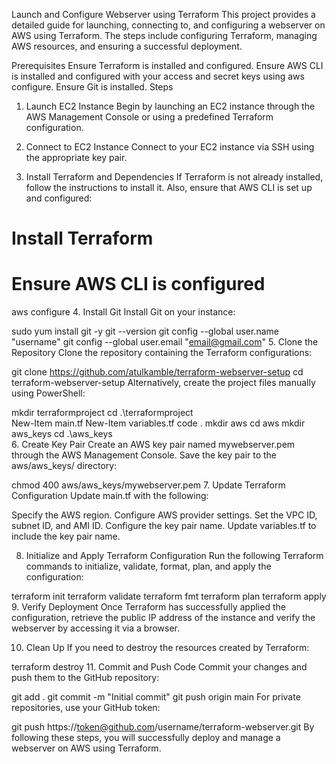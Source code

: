 Launch and Configure Webserver using Terraform
This project provides a detailed guide for launching, connecting to, and configuring a webserver on AWS using Terraform. The steps include configuring Terraform, managing AWS resources, and ensuring a successful deployment.

Prerequisites
Ensure Terraform is installed and configured.
Ensure AWS CLI is installed and configured with your access and secret keys using aws configure.
Ensure Git is installed.
Steps
1. Launch EC2 Instance
Begin by launching an EC2 instance through the AWS Management Console or using a predefined Terraform configuration.

2. Connect to EC2 Instance
Connect to your EC2 instance via SSH using the appropriate key pair.

3. Install Terraform and Dependencies
If Terraform is not already installed, follow the instructions to install it. Also, ensure that AWS CLI is set up and configured:

# Install Terraform
# Ensure AWS CLI is configured
aws configure
4. Install Git
Install Git on your instance:

sudo yum install git -y
git --version
git config --global user.name "username"
git config --global user.email "email@gmail.com"
5. Clone the Repository
Clone the repository containing the Terraform configurations:

git clone https://github.com/atulkamble/terraform-webserver-setup
cd terraform-webserver-setup
Alternatively, create the project files manually using PowerShell:

mkdir terraformproject
cd .\terraformproject\
New-Item main.tf
New-Item variables.tf
code .
mkdir aws
cd aws
mkdir aws_keys
cd .\aws_keys\
6. Create Key Pair
Create an AWS key pair named mywebserver.pem through the AWS Management Console. Save the key pair to the aws/aws_keys/ directory:

chmod 400 aws/aws_keys/mywebserver.pem
7. Update Terraform Configuration
Update main.tf with the following:

Specify the AWS region.
Configure AWS provider settings.
Set the VPC ID, subnet ID, and AMI ID.
Configure the key pair name.
Update variables.tf to include the key pair name.

8. Initialize and Apply Terraform Configuration
Run the following Terraform commands to initialize, validate, format, plan, and apply the configuration:

terraform init
terraform validate
terraform fmt
terraform plan
terraform apply
9. Verify Deployment
Once Terraform has successfully applied the configuration, retrieve the public IP address of the instance and verify the webserver by accessing it via a browser.

10. Clean Up
If you need to destroy the resources created by Terraform:

terraform destroy
11. Commit and Push Code
Commit your changes and push them to the GitHub repository:

git add .
git commit -m "Initial commit"
git push origin main
For private repositories, use your GitHub token:

git push https://token@github.com/username/terraform-webserver.git
By following these steps, you will successfully deploy and manage a webserver on AWS using Terraform.
